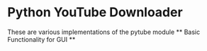 # Python YouTube Downloader

These are various implementations of the pytube module
** Basic Functionality for GUI **
